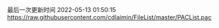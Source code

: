 最后一次更新时间 2022-05-13 01:50:15
https://raw.githubusercontent.com/cdlaimin/FileList/master/PACList.pac

